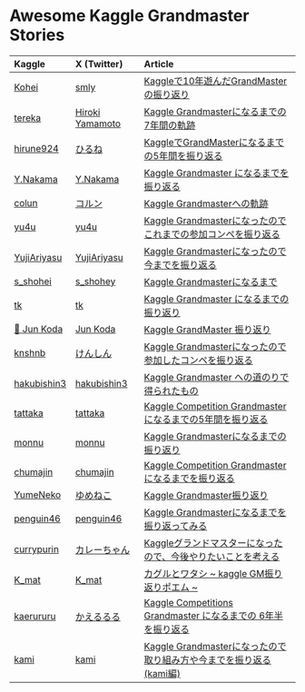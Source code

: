 # Awesome Kaggle Grandmaster Stories

| Kaggle                                             | X (Twitter)                                | Article                                                                                                                     |
|:---------------------------------------------------|:-------------------------------------------|:----------------------------------------------------------------------------------------------------------------------------|
| [Kohei](https://www.kaggle.com/confirm)            | [smly](https://x.com/smly)                 | [Kaggleで10年遊んだGrandMasterの振り返り](https://ho.lc/blog/kaggle_grandmaster_10yrs/)                                               |
| [tereka](https://www.kaggle.com/tereka)            | [Hiroki Yamamoto](https://x.com/tereka114) | [Kaggle Grandmasterになるまでの7年間の軌跡](https://nonbiri-tereka.hatenablog.com/entry/2021/12/25/221425)                             |
| [hirune924](https://www.kaggle.com/hirune924)      | [ひるね](https://x.com/hirune924)             | [KaggleでGrandMasterになるまでの5年間を振り返る](https://zenn.dev/hirune924/articles/6519ee83e817a9)                                      |
| [Y.Nakama](https://www.kaggle.com/yasufuminakama)  | [Y.Nakama](https://x.com/NmaViv)           | [Kaggle Grandmaster になるまでを振り返る](https://nmaviv.hatenablog.com/entry/2020/12/13/154455)                                      |
| [colun](https://www.kaggle.com/coluna)             | [コルン](https://x.com/colun)                 | [Kaggle Grandmasterへの軌跡](https://zenn.dev/colun/articles/3dac3d51e686ca)                                                    |
| [yu4u](https://www.kaggle.com/ren4yu)              | [yu4u](https://x.com/yu4u)                 | [Kaggle Grandmasterになったのでこれまでの参加コンペを振り返る](https://yu4u.hatenadiary.org/entry/2023/01/15/185119)                             |
| [YujiAriyasu](https://www.kaggle.com/yujiariyasu)  | [YujiAriyasu](https://x.com/aryyyyy221)    | [Kaggle Grandmasterになったので今までを振り返る](https://aryyyyy.hatenablog.com/entry/2023/03/14/110252)                                  |
| [s_shohei](https://www.kaggle.com/iiyamaiiyama)    | [s_shohey](https://x.com/s_shohey)         | [Kaggle Grandmasterになるまで](https://zenn.dev/s_shohey/articles/46d48ad096b82f)                                                |
| [tk](https://www.kaggle.com/tanakar)               | [tk](https://x.com/tnkcoder)               | [Kaggle Grandmaster になるまでの振り返り](https://tnkcoder.hatenablog.com/entry/2023/08/11/201816)                                    |
| [🐢 Jun Koda](https://www.kaggle.com/junkoda)      | [Jun Koda](https://x.com/junkoda)          | [Kaggle GrandMaster 振り返り](https://medium.com/@junkoda/kaggle-grandmaster-%E6%8C%AF%E3%82%8A%E8%BF%94%E3%82%8A-31bc67779b40) |
| [knshnb](https://www.kaggle.com/knshnb)            | [けんしん](https://x.com/knshnb)               | [Kaggle Grandmasterになったので参加したコンペを振り返る](https://blog.knshnb.com/posts/journey-to-grandmaster/)                               |
| [hakubishin3](https://www.kaggle.com/shuheigoda)   | [hakubishin3](https://x.com/jy_msc)        | [Kaggle Grandmaster への道のりで得られたもの](https://www.wantedly.com/companies/wantedly/post_articles/876592)                         |
| [tattaka](https://www.kaggle.com/tattaka)          | [tattaka](https://x.com/tattaka_sun)       | [Kaggle Competition Grandmasterになるまでの5年間を振り返る](https://tattakaaqua.hatenablog.com/entry/2024/01/06/131713)                  |
| [monnu](https://www.kaggle.com/fuumin621)          | [monnu](https://x.com/monnu0621)           | [Kaggle Grandmasterになるまでの振り返り](https://monnu621.hatenablog.com/entry/2024/01/26/180550)                                     |
| [chumajin](https://www.kaggle.com/chumajin)        | [chumajin](https://x.com/ChuMajin)         | [Kaggle Competition Grandmasterになるまでを振り返る](https://zenn.dev/chumajin/articles/grandmaster-article1)                         |
| [YumeNeko](https://www.kaggle.com/kashiwaba)       | [ゆめねこ](https://x.com/yume_neko92)          | [Kaggle Grandmaster振り返り](https://zenn.dev/yume_neko/articles/314ab559048aa8)                                                |
| [penguin46](https://www.kaggle.com/ryotayoshinobu) | [penguin46](https://x.com/ryota_cpp)       | [Kaggle Grandmasterになるまでを振り返ってみる](https://penguin46.hatenablog.com/entry/2024/07/28/150155)                                 |
| [currypurin](https://www.kaggle.com/currypurin) | [カレーちゃん](https://x.com/currypurin)         | [Kaggleグランドマスターになったので、今後やりたいことを考える](https://note.com/currypurin/n/n722cd306f7ad)                                            |
| [K_mat](https://www.kaggle.com/kmat2019) | [K_mat](https://x.com/Kmat67916008)                                  | [カグルとワタシ ~ kaggle GM振り返りポエム ~](https://qiita.com/Kmat67916008/items/631838d128e538f16119)                                            |
| [kaerururu](https://www.kaggle.com/kaerunantoka) | [かえるるる](https://x.com/kaeru_nantoka) | [Kaggle Competitions Grandmaster になるまでの 6年半を振り返る](https://kaeru-nantoka.hatenablog.com/entry/2024/12/20/161203)|
| [kami](https://www.kaggle.com/kami634) | [kami](https://x.com/634kami) | [Kaggle Grandmasterになったので取り組み方や今までを振り返る(kami編)](https://zenn.dev/dena/articles/f2c90e00ffbc26)|

